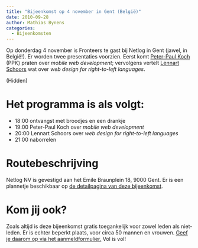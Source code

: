 ```yaml
---
title: "Bijeenkomst op 4 november in Gent (België)"
date: 2010-09-28
author: Mathias Bynens
categories: 
  - Bijeenkomsten
---
```

Op donderdag 4 november is Fronteers te gast bij Netlog in Gent (jawel, in België!). Er worden twee presentaties voorzien. Eerst komt [Peter-Paul Koch](http://www.quirksmode.org/about/) (PPK) praten over _mobile web development_; vervolgens vertelt [Lennart Schoors](http://lensco.be/) wat over _web design for right-to-left languages_.

(Hidden)

# Het programma is als volgt:

* 18:00 ontvangst met broodjes en een drankje
* 19:00 Peter-Paul Koch over _mobile web development_
* 20:00 Lennart Schoors over _web design for right-to-left languages_
* 21:00 naborrelen

# Routebeschrijving

Netlog NV is gevestigd aan het Emile Braunplein 18, 9000 Gent. Er is een plannetje beschikbaar op [de detailpagina van deze bijeenkomst](/bijeenkomsten/2010/netlog).

# Kom jij ook?

Zoals altijd is deze bijeenkomst gratis toegankelijk voor zowel leden als niet-leden. Er is echter beperkt plaats, voor circa 50 mannen en vrouwen. [Geef je daarom op via het aanmeldformulier.](/bijeenkomsten/2010/netlog#formulier-1) Vol is vol!
